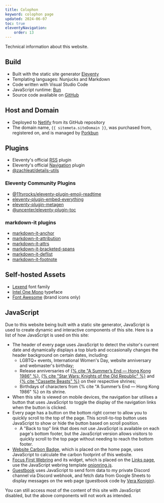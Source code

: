 ```yaml
---
title: Colophon
keyword: colophon page
updated: 2024-06-07
toc: true
eleventyNavigation:
    order: 13
---
```


Technical information about this website.

## Build
* Built with the static site generator [Eleventy](https://www.11ty.dev/)
* Templating languages: Nunjucks and Markdown
* Code written with Visual Studio Code
* JavaScript runtime: [Bun](https://bun.sh)
* Source code available on [GitHub](https://github.com/helenclx/leilukin-site)

## Host and Domain
* Deployed to [Netlify](https://www.netlify.com/) from its GitHub repository
* The domain name, `{{ sitemeta.siteDomain }}`, was purchased from, registered on, and is managed by [Porkbun](https://porkbun.com/)

## Plugins
- Eleventy's official [RSS](https://www.11ty.dev/docs/plugins/rss/) plugin
- Eleventy's official [Navigation](https://www.11ty.dev/docs/plugins/navigation/) plugin
- [@zachleat/details-utils](https://www.npmjs.com/package/@zachleat/details-utils)

### Eleventy Community Plugins
- [@11tyrocks/eleventy-plugin-emoji-readtime](https://www.npmjs.com/package/@11tyrocks/eleventy-plugin-emoji-readtime)
- [eleventy-plugin-embed-everything](https://www.npmjs.com/package/eleventy-plugin-embed-everything)
- [eleventy-plugin-metagen](https://www.npmjs.com/package/eleventy-plugin-metagen)
- [@uncenter/eleventy-plugin-toc](https://www.npmjs.com/package/@uncenter/eleventy-plugin-toc)

### markdown-it plugins
- [markdown-it-anchor](https://www.npmjs.com/package/markdown-it-anchor)
- [markdown-it-attribution](https://www.npmjs.com/package/markdown-it-attribution)
- [markdown-it-attrs](https://www.npmjs.com/package/markdown-it-attrs)
- [markdown-it-bracketed-spans](https://www.npmjs.com/package/markdown-it-bracketed-spans)
- [markdown-it-deflist](https://www.npmjs.com/package/markdown-it-deflist)
- [markdown-it-footnote](https://www.npmjs.com/package/markdown-it-footnote)

## Self-hosted Assets
- [Lexend](https://www.lexend.com/) font family
- [Intel One Mono](https://www.intel.com/content/www/us/en/company-overview/one-monospace-font.html) typeface
- [Font Awesome](https://fontawesome.com/) (brand icons only)

## JavaScript
Due to this website being built with a static site generator, JavaScript is used to create dynamic and interactive components of this site. Here is a list of how JavaScript is used on this site:

* The header of every page uses JavaScript to detect the visitor's current date and dynamically displays a top blurb and occasionally changes the header background on certain dates, including:
    * LGBTQ+ events, International Women's Day, website anniversary and webmaster's birthday;
    * Release anniversaries of [{% cite "A Summer’s End — Hong Kong 1986" %}](/shrines/asummersend), [{% cite "Star Wars: Knights of the Old Republic" %}](/shrines/starwarskotor) and [{% cite "Cassette Beasts" %}](/shrines/cassettebeasts) on their respective shrines;
    * Birthdays of characters from {% cite "A Summer’s End — Hong Kong 1986" %} on its shrine.
* When this site is viewed on mobile devices, the navigation bar utilises a button that uses JavaScript to toggle the display of the navigation links when the button is clicked.
* Every page has a button on the bottom right corner to allow you to quickly scroll to the top of the page. This scroll-to-top button uses JavaScript to show or hide the button based on scroll position.
    * A "Back to top" link that does not use JavaScript is available on each page's bottom footer, but the JavaScript version allows visitors to quickly scroll to the top page without needing to reach the bottom footer.
* [Website Carbon Badge](https://www.websitecarbon.com/badge/), which is placed on the home page, uses JavaScript to calculate the carbon footprint of this website.
* [Focus First Webring](https://owlsroost.xyz/webring/index.html) and its widget, which is placed on the [Links page](/links), use the JavaScript webring template [onionring.js](https://garlic.garden/onionring/).
* [Guestbook](/guestbook) uses JavaScript to send form data to my private Discord channel via Discord webhook, and fetch data from Google Sheets to display messages on the web page (guestbook code by [Vera Konigin](https://groundedwren.neocities.org/pages/demo_controls/guestbookDemo)).

You can still access most of the content of this site with JavaScript disabled, but the above components will not work as intended.
